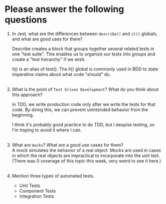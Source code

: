 # Please answer the following questions

1.  In Jest, what are the differences between `describe()` and `it()` globals, and what are good uses for them? <br>

    Describe creates a block that groups together several related tests in one "test suite". This enables us to organize our tests into groups and create a "test hierarchy" if we wish. <br>
    
    it() is an alias of test(). The it() global is commonly used in BDD to state imperative claims about what code "should" do. <br><br>

2.  What is the point of `Test Driven Development`? What do you think about this approach? <br>

    In TDD, we write production code only after we write the tests for that code. By doing this, we can prevent unintended behavior from the beginning. <br>

    I think it's probably good practice to do TDD, but I despise testing, so I'm hoping to avoid it where I can. <br><br>

3.  What are `mocks`? What are a good use cases for them? <br>
    A mock simulates the behavior of a real object. Mocks are used in cases in which the real objects are impractical to incorporate into the unit test. (There was 0 coverage of this topic this week, very weird to see it here.)
    <br><br>

4.  Mention three types of automated tests. <br>
    * Unit Tests
    * Component Tests
    * Integration Tests